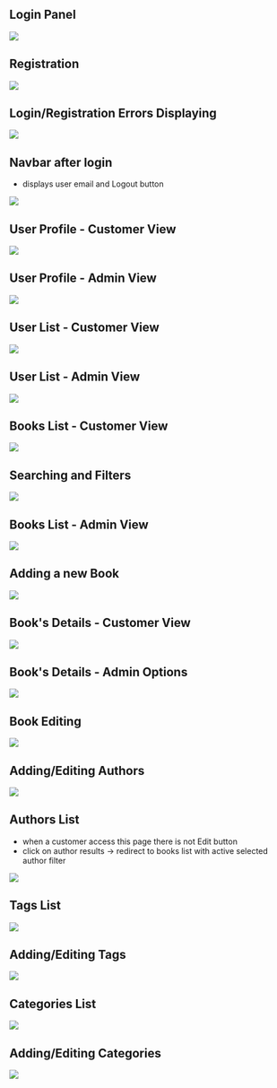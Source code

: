 
## Login Panel

![](img/Pasted%20image%2020230706224255.png)

## Registration

![](img/Pasted%20image%2020230706224348.png)

## Login/Registration Errors Displaying

![](img/Pasted%20image%2020230706224354.png)

## Navbar after login
- displays user email and Logout button

![](img/Pasted%20image%2020230706224410.png)

## User Profile - Customer View

![](img/Pasted%20image%2020230706224414.png)

## User Profile - Admin View

![](img/Pasted%20image%2020230706224419.png)
  
## User List - Customer View

![](img/Pasted%20image%2020230706224428.png)

## User List - Admin View

![](img/Pasted%20image%2020230706224439.png)

## Books List - Customer View

![](img/Pasted%20image%2020230706224445.png)

## Searching and Filters

![](img/Pasted%20image%2020230706224448.png)

## Books List - Admin View

![](img/Pasted%20image%2020230706224455.png)

## Adding a new Book

![](img/Pasted%20image%2020230706224500.png)

## Book's Details - Customer View

![](img/Pasted%20image%2020230706224519.png)

## Book's Details - Admin Options

![](img/Pasted%20image%2020230706224522.png)

## Book Editing

![](img/Pasted%20image%2020230706224526.png)

## Adding/Editing Authors

![](img/Pasted%20image%2020230706224529.png)

## Authors List
- when a customer access this page there is not Edit button
- click on author results -> redirect to books list with active selected author filter

![](img/Pasted%20image%2020230706224533.png)

## Tags List

![](img/Pasted%20image%2020230706224547.png)

## Adding/Editing Tags

![](img/Pasted%20image%2020230706224545.png)

## Categories List

![](img/Pasted%20image%2020230706224552.png)

## Adding/Editing Categories

![](img/Pasted%20image%2020230706224550.png)

